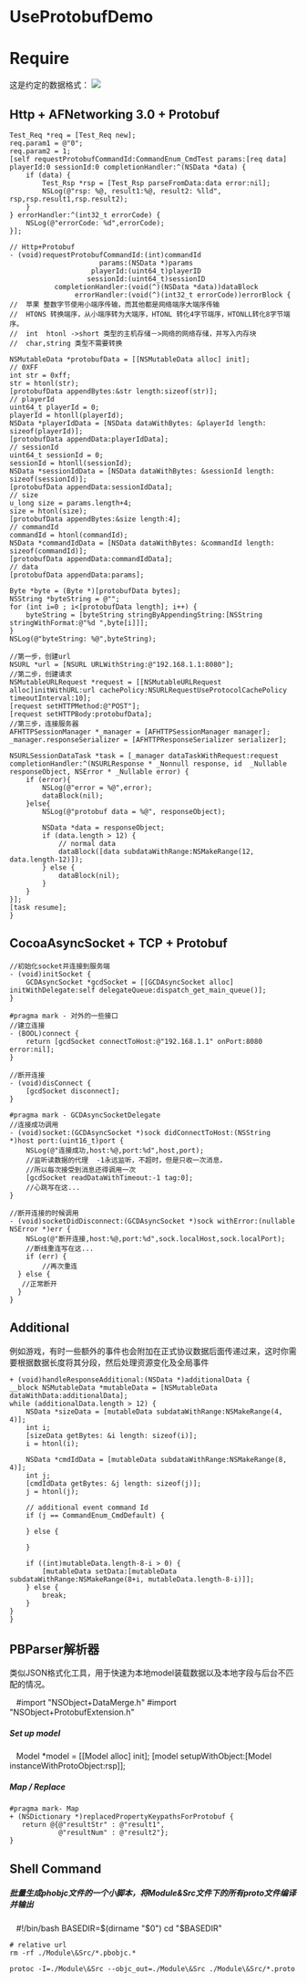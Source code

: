 # UseProtobufDemo

# Require
这是约定的数据格式：
![](https://github.com/HelloiWorld/UseProtobufDemo/blob/master/002If1Mfzy77mN5b9lR47%26690.jpeg)

## Http + AFNetworking 3.0 + Protobuf
    Test_Req *req = [Test_Req new];
    req.param1 = @"0";
    req.param2 = 1;
    [self requestProtobufCommandId:CommandEnum_CmdTest params:[req data] playerId:0 sessionId:0 completionHandler:^(NSData *data) {
        if (data) {
            Test_Rsp *rsp = [Test_Rsp parseFromData:data error:nil];
            NSLog(@"rsp: %@, result1:%@, result2: %lld", rsp,rsp.result1,rsp.result2);
        }
    } errorHandler:^(int32_t errorCode) {
        NSLog(@"errorCode: %d",errorCode);
    }];
    
    // Http+Protobuf
    - (void)requestProtobufCommandId:(int)commandId
                          params:(NSData *)params
                        playerId:(uint64_t)playerID
                       sessionId:(uint64_t)sessionID
               completionHandler:(void(^)(NSData *data))dataBlock
                    errorHandler:(void(^)(int32_t errorCode))errorBlock {
    //  苹果 整数字节使用小端序传输，而其他都是网络端序大端序传输
    //  HTONS 转换端序，从小端序转为大端序，HTONL 转化4字节端序，HTONLL转化8字节端序。
    //  int  htonl ->short 类型的主机存储－>网络的网络存储，并写入内存块
    //  char,string 类型不需要转换
    
    NSMutableData *protobufData = [[NSMutableData alloc] init];
    // 0XFF
    int str = 0xff;
    str = htonl(str);
    [protobufData appendBytes:&str length:sizeof(str)];
    // playerId
    uint64_t playerId = 0;
    playerId = htonll(playerId);
    NSData *playerIdData = [NSData dataWithBytes: &playerId length: sizeof(playerId)];
    [protobufData appendData:playerIdData];
    // sessionId
    uint64_t sessionId = 0;
    sessionId = htonll(sessionId);
    NSData *sessionIdData = [NSData dataWithBytes: &sessionId length: sizeof(sessionId)];
    [protobufData appendData:sessionIdData];
    // size
    u_long size = params.length+4;
    size = htonl(size);
    [protobufData appendBytes:&size length:4];
    // commandId
    commandId = htonl(commandId);
    NSData *commandIdData = [NSData dataWithBytes: &commandId length: sizeof(commandId)];
    [protobufData appendData:commandIdData];
    // data
    [protobufData appendData:params];
    
    Byte *byte = (Byte *)[protobufData bytes];
    NSString *byteString = @"";
    for (int i=0 ; i<[protobufData length]; i++) {
        byteString = [byteString stringByAppendingString:[NSString stringWithFormat:@"%d ",byte[i]]];
    }
    NSLog(@"byteString: %@",byteString);
    
    //第一步，创建url
    NSURL *url = [NSURL URLWithString:@"192.168.1.1:8080"];
    //第二步，创建请求
    NSMutableURLRequest *request = [[NSMutableURLRequest alloc]initWithURL:url cachePolicy:NSURLRequestUseProtocolCachePolicy timeoutInterval:10];
    [request setHTTPMethod:@"POST"];
    [request setHTTPBody:protobufData];
    //第三步，连接服务器
    AFHTTPSessionManager *_manager = [AFHTTPSessionManager manager];
    _manager.responseSerializer = [AFHTTPResponseSerializer serializer];
    
    NSURLSessionDataTask *task = [_manager dataTaskWithRequest:request completionHandler:^(NSURLResponse * _Nonnull response, id  _Nullable responseObject, NSError * _Nullable error) {
        if (error){
            NSLog(@"error = %@",error);
            dataBlock(nil);
        }else{
            NSLog(@"protobuf data = %@", responseObject);
            
            NSData *data = responseObject;
            if (data.length > 12) {
                // normal data
                dataBlock([data subdataWithRange:NSMakeRange(12, data.length-12)]);
            } else {
                dataBlock(nil);
            }
        }
    }];
    [task resume];
    }

## CocoaAsyncSocket + TCP + Protobuf
    //初始化socket并连接到服务端
    - (void)initSocket {
        GCDAsyncSocket *gcdSocket = [[GCDAsyncSocket alloc] initWithDelegate:self delegateQueue:dispatch_get_main_queue()];
    }

    #pragma mark - 对外的一些接口
    //建立连接
    - (BOOL)connect {
        return [gcdSocket connectToHost:@"192.168.1.1" onPort:8080 error:nil];
    }

    //断开连接
    - (void)disConnect {
        [gcdSocket disconnect];
    }

    #pragma mark - GCDAsyncSocketDelegate
    //连接成功调用
    - (void)socket:(GCDAsyncSocket *)sock didConnectToHost:(NSString *)host port:(uint16_t)port {
        NSLog(@"连接成功,host:%@,port:%d",host,port);
        //监听读数据的代理  -1永远监听，不超时，但是只收一次消息，
        //所以每次接受到消息还得调用一次
        [gcdSocket readDataWithTimeout:-1 tag:0];
        //心跳写在这...
    }

    //断开连接的时候调用
    - (void)socketDidDisconnect:(GCDAsyncSocket *)sock withError:(nullable NSError *)err {
        NSLog(@"断开连接,host:%@,port:%d",sock.localHost,sock.localPort);
        //断线重连写在这...
        if (err) {
            //再次重连
      } else {
       //正常断开
      }
    }
    
## Additional
例如游戏，有时一些额外的事件也会附加在正式协议数据后面传递过来，这时你需要根据数据长度将其分段，然后处理资源变化及全局事件

    + (void)handleResponseAdditional:(NSData *)additionalData {
    __block NSMutableData *mutableData = [NSMutableData dataWithData:additionalData];
    while (additionalData.length > 12) {
        NSData *sizeData = [mutableData subdataWithRange:NSMakeRange(4, 4)];
        int i;
        [sizeData getBytes: &i length: sizeof(i)];
        i = htonl(i);
        
        NSData *cmdIdData = [mutableData subdataWithRange:NSMakeRange(8, 4)];
        int j;
        [cmdIdData getBytes: &j length: sizeof(j)];
        j = htonl(j);
        
        // additional event command Id
        if (j == CommandEnum_CmdDefault) {
            
        } else {
            
        }
        
        if ((int)mutableData.length-8-i > 0) {
            [mutableData setData:[mutableData subdataWithRange:NSMakeRange(8+i, mutableData.length-8-i)]];
        } else {
            break;
        }
    }
    } 
    
    
## PBParser解析器
类似JSON格式化工具，用于快速为本地model装载数据以及本地字段与后台不匹配的情况。

    #import "NSObject+DataMerge.h"
    #import "NSObject+ProtobufExtension.h"
    
##### Set up model 

    Model *model = [[Model alloc] init]; 
    [model setupWithObject:[Model instanceWithProtoObject:rsp]];
    
##### Map / Replace 

    #pragma mark- Map
    + (NSDictionary *)replacedPropertyKeypathsForProtobuf {
       return @{@"resultStr" : @"result1",
                @"resultNum" : @"result2"};
    }
    
    
## Shell Command
##### 批量生成phobjc文件的一个小脚本，将Module&Src文件下的所有proto文件编译并输出

    #!/bin/bash
    BASEDIR=$(dirname "$0")
    cd "$BASEDIR"

    # relative url
    rm -rf ./Module\&Src/*.pbobjc.*

    protoc -I=./Module\&Src --objc_out=./Module\&Src ./Module\&Src/*.proto
  
